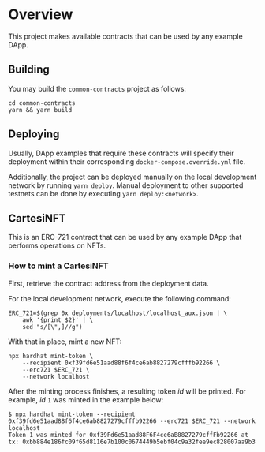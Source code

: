 <!-- markdownlint-disable MD013 -->

# Overview

This project makes available contracts that can be used by any example DApp.

## Building

You may build the `common-contracts` project as follows:

```shell
cd common-contracts
yarn && yarn build
```

## Deploying

Usually, DApp examples that require these contracts will specify their deployment within their corresponding `docker-compose.override.yml` file.

Additionally, the project can be deployed manually on the local development network by running `yarn deploy`. Manual deployment to other supported testnets can be done by executing `yarn deploy:<network>`.

## CartesiNFT

This is an ERC-721 contract that can be used by any example DApp that performs operations on NFTs.

### How to mint a CartesiNFT

First, retrieve the contract address from the deployment data.

For the local development network, execute the following command:

```shell
ERC_721=$(grep 0x deployments/localhost/localhost_aux.json | \
    awk '{print $2}' | \
    sed "s/[\",]//g")
```

With that in place, mint a new NFT:

```shell
npx hardhat mint-token \
    --recipient 0xf39fd6e51aad88f6f4ce6ab8827279cfffb92266 \
    --erc721 $ERC_721 \
    --network localhost
```

After the minting process finishes, a resulting token *id* will be printed.
For example, *id* `1` was minted in the example below:

```shell
$ npx hardhat mint-token --recipient 0xf39fd6e51aad88f6f4ce6ab8827279cfffb92266 --erc721 $ERC_721 --network localhost
Token 1 was minted for 0xf39Fd6e51aad88F6F4ce6aB8827279cffFb92266 at tx: 0xbb884e186fc09f65d8116e7b100c0674449b5ebf04c9a32fee9ec828007aa9b3
```
